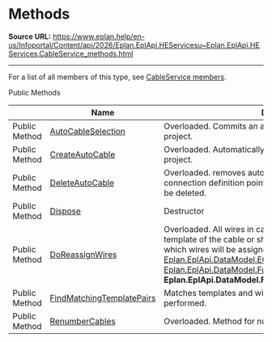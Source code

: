 # Methods

**Source URL:** https://www.eplan.help/en-us/Infoportal/Content/api/2026/Eplan.EplApi.HEServicesu~Eplan.EplApi.HEServices.CableService_methods.html

---

For a list of all members of this type, see [CableService members](Eplan.EplApi.HEServicesu~Eplan.EplApi.HEServices.CableService_members.html).

Public Methods

|  | Name | Description |
| --- | --- | --- |
| Public Method | [AutoCableSelection](Eplan.EplApi.HEServicesu~Eplan.EplApi.HEServices.CableService~AutoCableSelection.html) | Overloaded. Commits an automatic cable selection in the project. |
| Public Method | [CreateAutoCable](Eplan.EplApi.HEServicesu~Eplan.EplApi.HEServices.CableService~CreateAutoCable.html) | Overloaded. Automatically generate cables in the given project. |
| Public Method | [DeleteAutoCable](Eplan.EplApi.HEServicesu~Eplan.EplApi.HEServices.CableService~DeleteAutoCable.html) | Overloaded. removes automatically created cables and connection definition points. Automatically set names also will be deleted. |
| Public Method | [Dispose](Eplan.EplApi.HEServicesu~Eplan.EplApi.HEServices.CableService~Dispose().html) | Destructor |
| Public Method | [DoReassignWires](Eplan.EplApi.HEServicesu~Eplan.EplApi.HEServices.CableService~DoReassignWires.html) | Overloaded. All wires in cable are assigned to a matching template of the cable or shielding. User specifies templates to which wires will be assigned. Works only for [Eplan.EplApi.DataModel.EObjects.Cable](Eplan.EplApi.DataModelu~Eplan.EplApi.DataModel.EObjects.Cable.html) or [Eplan.EplApi.DataModel.Function](Eplan.EplApi.DataModelu~Eplan.EplApi.DataModel.Function.html) with category **Eplan.EplApi.DataModel.Function.Enums.Category.Shielding**. |
| Public Method | [FindMatchingTemplatePairs](Eplan.EplApi.HEServicesu~Eplan.EplApi.HEServices.CableService~FindMatchingTemplatePairs.html) | Matches templates and wires. No changes on objects are performed. |
| Public Method | [RenumberCables](Eplan.EplApi.HEServicesu~Eplan.EplApi.HEServices.CableService~RenumberCables.html) | Overloaded. Method for numbering cables in a project. |


